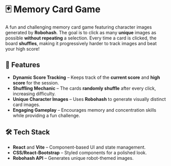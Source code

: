 # 🃏 Memory Card Game  

A fun and challenging memory card game featuring character images generated by **Robohash**. The goal is to click as many **unique** images as possible **without repeating** a selection. Every time a card is clicked, the board **shuffles**, making it progressively harder to track images and beat your high score!  

## 🚀 Features  

- **Dynamic Score Tracking** – Keeps track of the **current score** and **high score** for the session.  
- **Shuffling Mechanic** – The cards **randomly shuffle** after every click, increasing difficulty.  
- **Unique Character Images** – Uses **Robohash** to generate visually distinct card images.  
- **Engaging Gameplay** – Encourages memory and concentration skills while providing a fun challenge.  

## 🛠️ Tech Stack  

- **React** and **Vite** – Component-based UI and state management.  
- **CSS/React-Bootstrap** – Styled components for a polished look.  
- **Robohash API** – Generates unique robot-themed images.  
